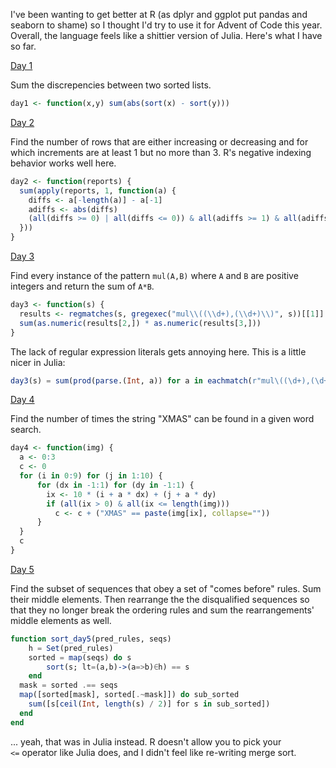 I've been wanting to get better at R (as dplyr and ggplot put pandas and seaborn to shame) so I thought I'd try to use it for Advent of Code this year. Overall, the language feels like a shittier version of Julia. Here's what I have so far.

[Day 1](https://adventofcode.com/2024/day/1)

Sum the discrepencies between two sorted lists. 

```R
day1 <- function(x,y) sum(abs(sort(x) - sort(y)))
```

[Day 2](https://adventofcode.com/2024/day/2)

Find the number of rows that are either increasing or decreasing and for which increments are at least 1 but no more than 3. R's negative indexing behavior works well here. 

```R
day2 <- function(reports) {
  sum(apply(reports, 1, function(a) {
    diffs <- a[-length(a)] - a[-1]
    adiffs <- abs(diffs)
    (all(diffs >= 0) | all(diffs <= 0)) & all(adiffs >= 1) & all(adiffs <= 3)
  }))
}
```

[Day 3](https://adventofcode.com/2024/day/3)

Find every instance of the pattern `mul(A,B)` where `A` and `B` are positive integers and return the sum of `A*B`. 

```R
day3 <- function(s) {
  results <- regmatches(s, gregexec("mul\\((\\d+),(\\d+)\\)", s))[[1]]
  sum(as.numeric(results[2,]) * as.numeric(results[3,]))
}
```

The lack of regular expression literals gets annoying here. This is a little nicer in Julia:

```julia
day3(s) = sum(prod(parse.(Int, a)) for a in eachmatch(r"mul\((\d+),(\d+)\)", s))
```



[Day 4](https://adventofcode.com/2024/day/4)

Find the number of times the string "XMAS" can be found in a given word search. 

```R
day4 <- function(img) {
  a <- 0:3
  c <- 0
  for (i in 0:9) for (j in 1:10) {
      for (dx in -1:1) for (dy in -1:1) {
        ix <- 10 * (i + a * dx) + (j + a * dy)
        if (all(ix > 0) & all(ix <= length(img)))
          c <- c + ("XMAS" == paste(img[ix], collapse=""))
      }
  }
  c
}
```

[Day 5](https://adventofcode.com/2024/day/5)

Find the subset of sequences that obey a set of "comes before" rules. Sum their middle elements. Then rearrange the the disqualified sequences so that they no longer break the ordering rules and sum the rearrangements' middle elements as well. 

```julia
function sort_day5(pred_rules, seqs)
	h = Set(pred_rules)
	sorted = map(seqs) do s
		sort(s; lt=(a,b)->(a=>b)∈h) == s
	end
  mask = sorted .== seqs
  map([sorted[mask], sorted[.~mask]]) do sub_sorted
    sum([s[ceil(Int, length(s) / 2)] for s in sub_sorted])
  end
end
```

... yeah, that was in Julia instead. R doesn't allow you to pick your `<=` operator like Julia does, and I didn't feel like re-writing merge sort. 
